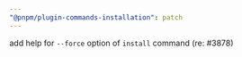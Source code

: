 ```yaml
---
"@pnpm/plugin-commands-installation": patch
---
```


add help for `--force` option of `install` command (re: #3878)
